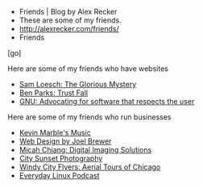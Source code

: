 * Friends | Blog by Alex Recker
* These are some of my friends.
* http://alexrecker.com/friends/
* Friends

[go]

Here are some of my friends who have websites

  - [Sam Loesch: The Glorious Mystery](http://thegloriousmystery.blogspot.com/)
  - [Ben Parks: Trust Fall](http://benjaminnparks.blogspot.com/)
  - [GNU: Advocating for software that respects the user](http://www.gnu.org/)


Here are some of my friends who run businesses

  - [Kevin Marble's Music](http://kevinmarble.com/)
  - [Web Design by Joel Brewer](http://brewerdigital.com)
  - [Micah Chiang: Digital Imaging Solutions](http://www.micahchiang.com/)
  - [City Sunset Photography](http://www.citysunsetphotography.com/)
  - [Windy City Flyers: Aerial Tours of Chicago](http://windycityflyers.com/)
  - [Everyday Linux Podcast](http://elementopie.com/)